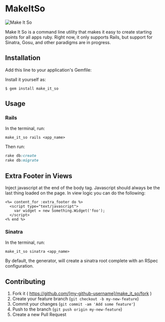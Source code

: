 # MakeItSo

![Make It So](http://images.simplysyndicated.com/wp-content/uploads/2014/07/make-it-so-captain.jpg)

Make It So is a command line utility that makes it easy to create starting points
for all apps ruby. Right now, it only supports Rails, but support for Sinatra,
Gosu, and other paradigms are in progress.

## Installation

Add this line to your application's Gemfile:

Install it yourself as:

    $ gem install make_it_so

## Usage


### Rails

In the terminal, run:

```no-highlight
make_it_so rails <app_name>
```

Then run:

```ruby
rake db:create
rake db:migrate
```

## Extra Footer in Views

Inject javascript at the end of the body tag. Javascript should always be the last thing loaded on the page. In view logic you can do the following:

```erb
<%= content_for :extra_footer do %>
  <script type="text/javascript">
    var widget = new Something.Widget('foo');
  </script>
<% end %>
```

### Sinatra

In the terminal, run:

```no-highlight
make_it_so sinatra <app_name>
```

By default, the generator, will create a sinatra root complete with an RSpec configuration.

## Contributing

1. Fork it ( https://github.com/[my-github-username]/make_it_so/fork )
2. Create your feature branch (`git checkout -b my-new-feature`)
3. Commit your changes (`git commit -am 'Add some feature'`)
4. Push to the branch (`git push origin my-new-feature`)
5. Create a new Pull Request
